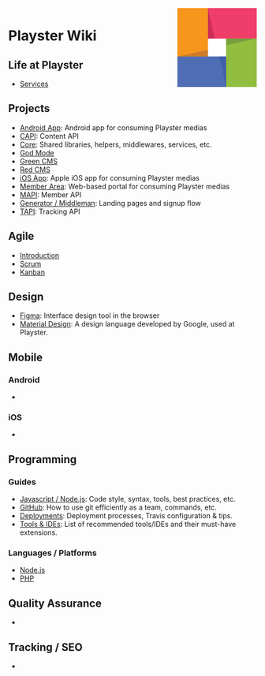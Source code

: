 <img src="/uploads/logos/playster-logo.png" align="right" alt="Playster" />

# Playster Wiki

## Life at Playster
- [Services](/services)
## Projects
- [Android App](/project/android): Android app for consuming Playster medias
- [CAPI](/project/capi): Content API
- [Core](/project/core): Shared libraries, helpers, middlewares, services, etc.
- [God Mode](/project/god-mode)
- [Green CMS](/project/green-cms)
- [Red CMS](/project/red-cms)
- [iOS App](/project/ios): Apple iOS app for consuming Playster medias
- [Member Area](/project/member-area): Web-based portal for consuming Playster medias
- [MAPI](/project/mapi): Member API
- [Generator / Middleman](/project/signup): Landing pages and signup flow
- [TAPI](/project/tapi): Tracking API

## Agile
- [Introduction](/agile/introduction)
- [Scrum](/agile/scrum)
- [Kanban](/agile/kanban)
## Design
- [Figma](/design/figma): Interface design tool in the browser
- [Material Design](/design/material-design): A design language developed by Google, used at Playster.

## Mobile
### Android
-

### iOS
-
## Programming
### Guides
- [Javascript / Node.js](/dev/js): Code style, syntax, tools, best practices, etc.
- [GitHub](/dev/github): How to use git efficiently as a team, commands, etc.
- [Deployments](dev/deployments): Deployment processes, Travis configuration & tips.
- [Tools & IDEs](dev/tools-ides/): List of recommended tools/IDEs and their must-have extensions.

### Languages / Platforms
- [Node.js](/dev/nodejs)
- [PHP](/dev/php)

## Quality Assurance
-
## Tracking / SEO
-
